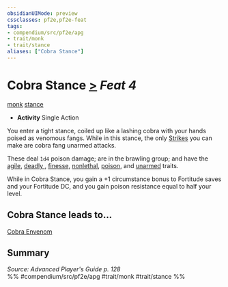 ```yaml
---
obsidianUIMode: preview
cssclasses: pf2e,pf2e-feat
tags:
- compendium/src/pf2e/apg
- trait/monk
- trait/stance
aliases: ["Cobra Stance"]
---
```

# Cobra Stance  [>](rules/core-rulebook/chapter-9-playing-the-game.md#Actions "Single Action") *Feat 4*  
[monk](rules/traits/monk.md "Monk Class Trait")  [stance](rules/traits/stance.md "Stance Combat Trait")  

- **Activity** Single Action

You enter a tight stance, coiled up like a lashing cobra with your hands poised as venomous fangs. While in this stance, the only [Strikes](rules/actions/strike.md) you can make are cobra fang unarmed attacks.

These deal `1d4` poison damage; are in the brawling group; and have the [agile](rules/traits/agile.md "Agile Weapon Trait"), [deadly <d10>](rules/traits/deadly-d10.md "Deadly Weapon Trait"), [finesse](rules/traits/finesse.md "Finesse Weapon Trait"), [nonlethal](rules/traits/nonlethal.md "Nonlethal Weapon Trait"), [poison](rules/traits/poison.md "Poison Effect Trait"), and [unarmed](rules/traits/unarmed.md "Unarmed Weapon Trait") traits.

While in Cobra Stance, you gain a +1 circumstance bonus to Fortitude saves and your Fortitude DC, and you gain poison resistance equal to half your level.

## Cobra Stance leads to...

[Cobra Envenom](compendium/feats/cobra-envenom-apg.md)

## Summary

*Source: Advanced Player's Guide p. 128*  
%% #compendium/src/pf2e/apg #trait/monk #trait/stance %%